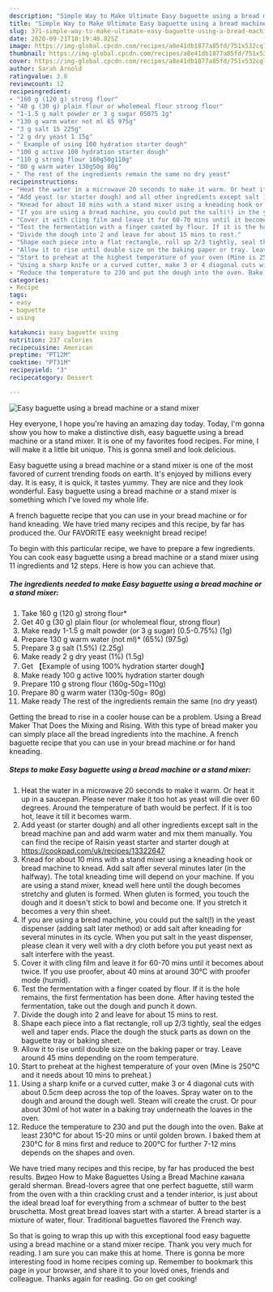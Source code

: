 ```yaml
---
description: "Simple Way to Make Ultimate Easy baguette using a bread machine or a stand mixer"
title: "Simple Way to Make Ultimate Easy baguette using a bread machine or a stand mixer"
slug: 371-simple-way-to-make-ultimate-easy-baguette-using-a-bread-machine-or-a-stand-mixer
date: 2020-09-21T18:19:40.825Z
image: https://img-global.cpcdn.com/recipes/a8e41db1877a85fd/751x532cq70/easy-baguette-using-a-bread-machine-or-a-stand-mixer-recipe-main-photo.jpg
thumbnail: https://img-global.cpcdn.com/recipes/a8e41db1877a85fd/751x532cq70/easy-baguette-using-a-bread-machine-or-a-stand-mixer-recipe-main-photo.jpg
cover: https://img-global.cpcdn.com/recipes/a8e41db1877a85fd/751x532cq70/easy-baguette-using-a-bread-machine-or-a-stand-mixer-recipe-main-photo.jpg
author: Sarah Arnold
ratingvalue: 3.8
reviewcount: 12
recipeingredient:
- "160 g (120 g) strong flour"
- "40 g (30 g) plain flour or wholemeal flour strong flour"
- "1-1.5 g malt powder or 3 g sugar 05075 1g"
- "130 g warm water not ml 65 975g"
- "3 g salt 15 225g"
- "2 g dry yeast 1 15g"
- " Example of using 100 hydration starter dough"
- "100 g active 100 hydration starter dough"
- "110 g strong flour 160g50g110g"
- "80 g warm water 130g50g 80g"
- " The rest of the ingredients remain the same no dry yeast"
recipeinstructions:
- "Heat the water in a microwave 20 seconds to make it warm. Or heat it up in a saucepan. Please never make it too hot as yeast will die over 60 degrees. Around the temperature of bath would be perfect. If it is too hot, leave it till it becomes warm."
- "Add yeast (or starter dough) and all other ingredients except salt in the bread machine pan and add warm water and mix them manually. You can find the recipe of Raisin yeast starter and starter dough at https://cookpad.com/uk/recipes/13322647"
- "Knead for about 10 mins with a stand mixer using a kneading hook or bread machine to knead. Add salt after several minutes later (in the halfway). The total kneading time will depend on your machine. If you are using a stand mixer, knead well here until the dough becomes stretchy and gluten is formed. When gluten is formed, you touch the dough and it doesn&#39;t stick to bowl and become one. If you stretch it becomes a very thin sheet."
- "If you are using a bread machine, you could put the salt(!) in the yeast dispenser (adding salt later method) or add salt after kneading for several minutes in its cycle. When you put salt in the yeast dispenser, please clean it very well with a dry cloth before you put yeast next as salt interfere with the yeast."
- "Cover it with cling film and leave it for 60-70 mins until it becomes about twice. If you use proofer, about 40 mins at around 30℃ with proofer mode (humid)."
- "Test the fermentation with a finger coated by flour. If it is the hole remains, the first fermentation has been done. After having tested the fermentation, take out the dough and punch it down."
- "Divide the dough into 2 and leave for about 15 mins to rest."
- "Shape each piece into a flat rectangle, roll up 2/3 tightly, seal the edges well and taper ends. Place the dough the stuck parts as down on the baguette tray or baking sheet."
- "Allow it to rise until double size on the baking paper or tray. Leave around 45 mins depending on the room temperature."
- "Start to preheat at the highest temperature of your oven (Mine is 250℃ and it needs about 10 mins to preheat.)"
- "Using a sharp knife or a curved cutter, make 3 or 4 diagonal cuts with about 0.5cm deep across the top of the loaves. Spray water on to the dough and around the dough well. Steam will create the crust. Or pour about 30ml of hot water in a baking tray underneath the loaves in the oven."
- "Reduce the temperature to 230 and put the dough into the oven. Bake at least 230℃ for about 15-20 mins or until golden brown. I baked them at 230℃ for 8 mins first and reduce to 200℃ for further 7-12 mins depends on the shapes and oven."
categories:
- Recipe
tags:
- easy
- baguette
- using

katakunci: easy baguette using 
nutrition: 237 calories
recipecuisine: American
preptime: "PT12M"
cooktime: "PT31M"
recipeyield: "3"
recipecategory: Dessert

---
```



![Easy baguette using a bread machine or a stand mixer](https://img-global.cpcdn.com/recipes/a8e41db1877a85fd/751x532cq70/easy-baguette-using-a-bread-machine-or-a-stand-mixer-recipe-main-photo.jpg)

Hey everyone, I hope you're having an amazing day today. Today, I'm gonna show you how to make a distinctive dish, easy baguette using a bread machine or a stand mixer. It is one of my favorites food recipes. For mine, I will make it a little bit unique. This is gonna smell and look delicious.

Easy baguette using a bread machine or a stand mixer is one of the most favored of current trending foods on earth. It's enjoyed by millions every day. It is easy, it is quick, it tastes yummy. They are nice and they look wonderful. Easy baguette using a bread machine or a stand mixer is something which I've loved my whole life.

A french baguette recipe that you can use in your bread machine or for hand kneading. We have tried many recipes and this recipe, by far has produced the. Our FAVORITE easy weeknight bread recipe!


To begin with this particular recipe, we have to prepare a few ingredients. You can cook easy baguette using a bread machine or a stand mixer using 11 ingredients and 12 steps. Here is how you can achieve that.

<!--inarticleads1-->

##### The ingredients needed to make Easy baguette using a bread machine or a stand mixer:

1. Take 160 g (120 g) strong flour*
1. Get 40 g (30 g) plain flour (or wholemeal flour, strong flour)
1. Make ready 1-1.5 g malt powder (or 3 g sugar) (0.5-0.75%) (1g)
1. Prepare 130 g warm water (not ml)* (65%) (97.5g)
1. Prepare 3 g salt (1.5%) (2.25g)
1. Make ready 2 g dry yeast (1%) (1.5g)
1. Get  【Example of using 100% hydration starter dough】
1. Make ready 100 g active 100% hydration starter dough
1. Prepare 110 g strong flour (160g-50g=110g)
1. Prepare 80 g warm water (130g-50g= 80g)
1. Make ready  The rest of the ingredients remain the same (no dry yeast)


Getting the bread to rise in a cooler house can be a problem. Using a Bread Maker That Does the Mixing and Rising. With this type of bread maker you can simply place all the bread ingredients into the machine. A french baguette recipe that you can use in your bread machine or for hand kneading. 

<!--inarticleads2-->

##### Steps to make Easy baguette using a bread machine or a stand mixer:

1. Heat the water in a microwave 20 seconds to make it warm. Or heat it up in a saucepan. Please never make it too hot as yeast will die over 60 degrees. Around the temperature of bath would be perfect. If it is too hot, leave it till it becomes warm.
1. Add yeast (or starter dough) and all other ingredients except salt in the bread machine pan and add warm water and mix them manually. You can find the recipe of Raisin yeast starter and starter dough at https://cookpad.com/uk/recipes/13322647
1. Knead for about 10 mins with a stand mixer using a kneading hook or bread machine to knead. Add salt after several minutes later (in the halfway). The total kneading time will depend on your machine. If you are using a stand mixer, knead well here until the dough becomes stretchy and gluten is formed. When gluten is formed, you touch the dough and it doesn&#39;t stick to bowl and become one. If you stretch it becomes a very thin sheet.
1. If you are using a bread machine, you could put the salt(!) in the yeast dispenser (adding salt later method) or add salt after kneading for several minutes in its cycle. When you put salt in the yeast dispenser, please clean it very well with a dry cloth before you put yeast next as salt interfere with the yeast.
1. Cover it with cling film and leave it for 60-70 mins until it becomes about twice. If you use proofer, about 40 mins at around 30℃ with proofer mode (humid).
1. Test the fermentation with a finger coated by flour. If it is the hole remains, the first fermentation has been done. After having tested the fermentation, take out the dough and punch it down.
1. Divide the dough into 2 and leave for about 15 mins to rest.
1. Shape each piece into a flat rectangle, roll up 2/3 tightly, seal the edges well and taper ends. Place the dough the stuck parts as down on the baguette tray or baking sheet.
1. Allow it to rise until double size on the baking paper or tray. Leave around 45 mins depending on the room temperature.
1. Start to preheat at the highest temperature of your oven (Mine is 250℃ and it needs about 10 mins to preheat.)
1. Using a sharp knife or a curved cutter, make 3 or 4 diagonal cuts with about 0.5cm deep across the top of the loaves. Spray water on to the dough and around the dough well. Steam will create the crust. Or pour about 30ml of hot water in a baking tray underneath the loaves in the oven.
1. Reduce the temperature to 230 and put the dough into the oven. Bake at least 230℃ for about 15-20 mins or until golden brown. I baked them at 230℃ for 8 mins first and reduce to 200℃ for further 7-12 mins depends on the shapes and oven.


We have tried many recipes and this recipe, by far has produced the best results. Видео How to Make Baguettes Using a Bread Machine канала gerald sherman. Bread-lovers agree that one perfect baguette, still warm from the oven with a thin crackling crust and a tender interior, is just about the ideal bread loaf for everything from a schmear of butter to the best bruschetta. Most great bread loaves start with a starter. A bread starter is a mixture of water, flour. Traditional baguettes flavored the French way. 

So that is going to wrap this up with this exceptional food easy baguette using a bread machine or a stand mixer recipe. Thank you very much for reading. I am sure you can make this at home. There is gonna be more interesting food in home recipes coming up. Remember to bookmark this page in your browser, and share it to your loved ones, friends and colleague. Thanks again for reading. Go on get cooking!

